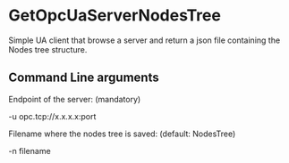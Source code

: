 # GetOpcUaServerNodesTree
Simple UA client that browse a server and return a json file containing the Nodes tree structure.

## Command Line arguments
Endpoint of the server: (mandatory)

-u opc.tcp://x.x.x.x:port

Filename where the nodes tree is saved: (default: NodesTree)

-n filename


